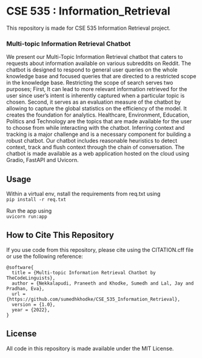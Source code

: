 # CSE 535 : Information_Retrieval
This repository is made for CSE 535 Information Retrieval project.
### Multi-topic Information Retrieval Chatbot
We present our Multi-Topic Information Retrieval chatbot that caters to requests about information available on various subreddits on Reddit. The chatbot is designed to respond to general user queries on the whole knowledge base and focused queries that are directed to a restricted scope in the knowledge base. Restricting the scope of search serves two purposes; First, It can lead to more relevant information retrieved for the user since user’s intent is inherently captured when a particular topic is chosen. Second, it serves as an evaluation measure of the chatbot by allowing to capture the global statistics on the efficiency of the model. It creates the foundation for analytics. Healthcare, Environment, Education, Politics and Technology are the topics that are made available for the user to choose from while interacting with the chatbot. Inferring context and tracking is a major challenge and is a necessary component for building a robust chatbot. Our chatbot includes reasonable heuristics to detect context, track and flush context through the chain of conversation. The chatbot is made available as a web application hosted on the cloud using Gradio, FastAPI and Uvicorn.

## Usage
Within a virtual env, nstall the requirements from req.txt using <br>
`pip install -r req.txt` <br>

Run the app using <br>
`uvicorn run:app` <br>

## How to Cite This Repository <a id="citing"></a>
If you use code from this repository, please cite using the CITATION.cff file or use the following reference:

```
@software{
  title = {Multi-topic Information Retrieval Chatbot by TheCodeLinguists},
  author = {Nekkalapudi, Praneeth and Khodke, Sumedh and Lal, Jay and Pradhan, Eva},
  url = {https://github.com/sumedhkhodke/CSE_535_Information_Retrieval},
  version = {1.0},
  year = {2022},
}
```

## License

All code in this repository is made available under the MIT License.
